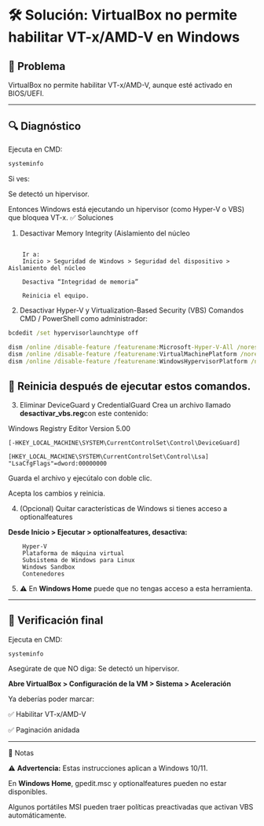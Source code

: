 # 🛠️ Solución: VirtualBox no permite habilitar VT-x/AMD-V en Windows

## 🧠 Problema  
VirtualBox no permite habilitar VT-x/AMD-V, aunque esté activado en BIOS/UEFI.

---

## 🔍 Diagnóstico  
Ejecuta en CMD:

```cmd
systeminfo
```

Si ves:

Se detectó un hipervisor.

Entonces Windows está ejecutando un hipervisor (como Hyper-V o VBS) que bloquea VT-x.
✅ Soluciones
1. Desactivar Memory Integrity (Aislamiento del núcleo

```

    Ir a:
    Inicio > Seguridad de Windows > Seguridad del dispositivo > Aislamiento del núcleo

    Desactiva “Integridad de memoria”

    Reinicia el equipo.
```

2. Desactivar Hyper-V y Virtualization-Based Security (VBS)
Comandos CMD / PowerShell como administrador:

```cmd
bcdedit /set hypervisorlaunchtype off

dism /online /disable-feature /featurename:Microsoft-Hyper-V-All /norestart
dism /online /disable-feature /featurename:VirtualMachinePlatform /norestart
dism /online /disable-feature /featurename:WindowsHypervisorPlatform /norestart
```

## 🔄 Reinicia después de ejecutar estos comandos.

3. Eliminar DeviceGuard y CredentialGuard
Crea un archivo llamado **desactivar_vbs.reg**con este contenido:

Windows Registry Editor Version 5.00

```
[-HKEY_LOCAL_MACHINE\SYSTEM\CurrentControlSet\Control\DeviceGuard]

[HKEY_LOCAL_MACHINE\SYSTEM\CurrentControlSet\Control\Lsa]
"LsaCfgFlags"=dword:00000000

```
Guarda el archivo y ejecútalo con doble clic.

Acepta los cambios y reinicia.

4. (Opcional) Quitar características de Windows si tienes acceso a optionalfeatures

**Desde Inicio > Ejecutar > optionalfeatures, desactiva:**

```
    Hyper-V
    Plataforma de máquina virtual
    Subsistema de Windows para Linux
    Windows Sandbox
    Contenedores
```

5. ⚠️ En **Windows Home** puede que no tengas acceso a esta herramienta.

--- 
## 🔁 Verificación final

Ejecuta en CMD:

```
systeminfo
```

Asegúrate de que NO diga: Se detectó un hipervisor.

**Abre VirtualBox > Configuración de la VM > Sistema > Aceleración**
    
Ya deberías poder marcar:

✅ Habilitar VT-x/AMD-V

✅ Paginación anidada

---
📌 Notas

 ⚠️ **Advertencia:** Estas instrucciones aplican a Windows 10/11.

 En **Windows Home**, gpedit.msc y optionalfeatures pueden no estar disponibles.

Algunos portátiles MSI pueden traer políticas preactivadas que activan VBS automáticamente.

   
